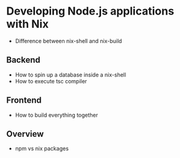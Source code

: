 # Developing Node.js applications with Nix

- Difference between nix-shell and nix-build

## Backend

- How to spin up a database inside a nix-shell
- How to execute tsc compiler

## Frontend

- How to build everything together

## Overview

- npm vs nix packages
